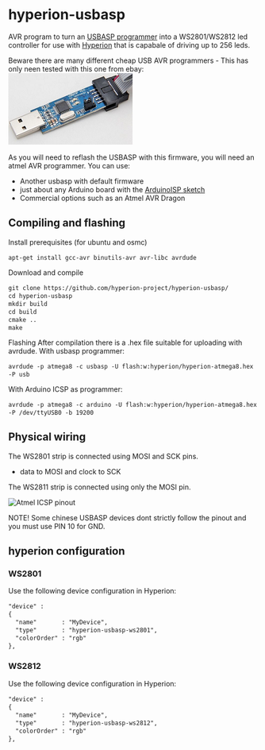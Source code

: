 # hyperion-usbasp

AVR program to turn an [USBASP programmer](http://www.fischl.de/usbasp/) into a WS2801/WS2812 led controller for use with [Hyperion](https://github.com/hyperion-project/hyperion) that is capabale of driving up to 256 leds.

Beware there are many different cheap USB AVR programmers - This has only neen tested with this one from ebay:
![ebay usbasp v2](documentation/usbaspv2.png)

As you will need to reflash the USBASP with this firmware, you will need an atmel AVR programmer. You can use:
* Another usbasp with default firmware
* just about any Arduino board with the [ArduinoISP sketch](https://www.arduino.cc/en/Tutorial/ArduinoISP)
* Commercial options such as an Atmel AVR Dragon

## Compiling and flashing
Install prerequisites (for ubuntu and osmc)
```
apt-get install gcc-avr binutils-avr avr-libc avrdude
```

Download and compile
```
git clone https://github.com/hyperion-project/hyperion-usbasp/
cd hyperion-usbasp
mkdir build
cd build
cmake ..
make
```

Flashing
After compilation there is a .hex file suitable for uploading with avrdude.
With usbasp programmer:
```
avrdude -p atmega8 -c usbasp -U flash:w:hyperion/hyperion-atmega8.hex -P usb
```
With Arduino ICSP as programmer:
```
avrdude -p atmega8 -c arduino -U flash:w:hyperion/hyperion-atmega8.hex -P /dev/ttyUSB0 -b 19200
```

## Physical wiring
The WS2801 strip is connected using MOSI and SCK pins.
- data to MOSI and clock to SCK

The WS2811 strip is connected using only the MOSI pin.

![Atmel ICSP pinout](http://www.evilmadscientist.com/images/articles/avrtargetboards_1.jpg)

NOTE! Some chinese USBASP devices dont strictly follow the pinout and you must use PIN 10 for GND.


## hyperion configuration
### WS2801

Use the following device configuration in Hyperion:
```
"device" :
{
  "name"       : "MyDevice",
  "type"       : "hyperion-usbasp-ws2801",
  "colorOrder" : "rgb"
},
```

### WS2812

Use the following device configuration in Hyperion:
```
"device" :
{
  "name"       : "MyDevice",
  "type"       : "hyperion-usbasp-ws2812",
  "colorOrder" : "rgb"
},
```
